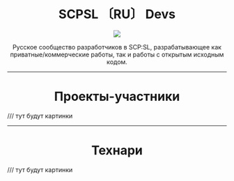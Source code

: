 <h1 align="center">SCPSL 〔RU〕 Devs</h1>
<p align="center">
<img src="https://readme-typing-svg.herokuapp.com/?font=Fira+Code&pause=2000&color=8d8487&center=true&vCenter=true&width=435&lines=SCP:SL+〔RU〕+Devs">
</p>
<p align="center">Русское сообщество разработчиков в SCP:SL, разрабатывающее как приватные/коммерческие работы, так и работы с открытым исходным кодом.</p>
<hr>

<h1 align="center">Проекты-участники</h1>
/// тут будут картинки
<hr>

<h1 align="center">Технари</h1>
/// тут будут картинки
